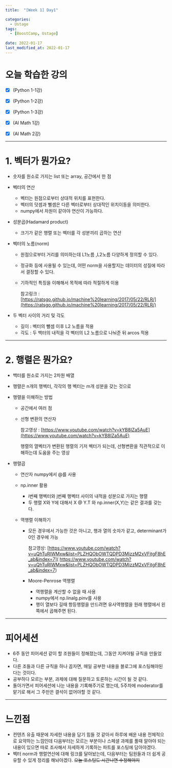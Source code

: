 ```yaml
---
title:  "[Week 1] Day1"

categories:
  - Ustage
tags:
  - [BoostCamp, Ustage]
 
date: 2022-01-17
last_modified_at: 2022-01-17
---
```


# 오늘 학습한 강의

- [x] (Python 1-1강) 
- [x] (Python 1-2강)
- [x] (Python 1-3강)
- [x] (AI Math 1강)
- [x] (AI Math 2강)



---



# 1. 벡터가 뭔가요?

* 숫자를 원소로 가지는 list 또는 array, 공간에서 한 점

* 벡터의 연산

  * 벡터는 원점으로부터 상대적 위치를 표현한다.
  * 벡터의 덧셈과 뻴셈은 다른 벡터로부터 상대적인 위치이동을 의미한다.
  * numpy에서 차원이 같아야 연산이 가능하다.

* 성분곱(Hadamard product)

  * 크기가 같은 행렬 또는 벡터를 각 성분끼리 곱하는 연산

* 벡터의 노름(norm)

  * 원점으로부터 거리를 의미하는데 L1노름 ,L2노름 다양하게 정의할 수 있다.

  * 정규화 등에 사용될 수 있는데, 어떤 norm을 사용할지는 데이터의 성질에 따라서 결정할 수 있다.

  * 기하적인 특징을 이해해서 목적에 따라 적절하게 이용

    참고링크 : [https://ratsgo.github.io/machine%20learning/2017/05/22/RLR/](https://ratsgo.github.io/machine%20learning/2017/05/22/RLR/)

* 두 벡터 사이의 거리 및 각도

  * 길이 : 벡터의 뺄셈 이후 L2 노름을 적용
  * 각도 : 두 백터의 내적을 각 벡터의 L2 노름으로 나눠준 뒤 arcos 적용

---

# 2. 행렬은 뭔가요?

* 백터를 원소로 가지는 2차원 배열

* 행렬은 n개의 행벡터, 각각의 행 벡터는 m개 성분을 갖는 것으로 

* 행렬을 이해하는 방법

  * 공간에서 여러 점

  * 선형 변환의 연산자

    참고영상 : [https://www.youtube.com/watch?v=kYB8IZa5AuE](https://www.youtube.com/watch?v=kYB8IZa5AuE)

    행렬의 열벡터가 변환된 행렬의 기저 벡터가 되는데, 선형변환을 직관적으로 이해하는데 도움을 주는 영상

* 행렬곱

  * 연산자 numpy에서 @를 사용
  * np.inner 활용
    * i번째 행벡터와 j번째 행벡터 사이의 내적을 성분으로 가지는 행렬
    * 두 행렬 X와 Y에 대해서 X @ Y.T 와 np.inner(X,Y)는 같은 결과를 갖는다.

  * 역행렬 이해하기

    * 모든 경우에서 가능한 것은 아니고, 행과 열의 숫자가 같고, determinant가 0인 경우에 가능

      참고영상: [https://www.youtube.com/watch?v=uQhTuRlWMxw&list=PLZHQObOWTQDPD3MizzM2xVFitgF8hE_ab&index=7]( https://www.youtube.com/watch?v=uQhTuRlWMxw&list=PLZHQObOWTQDPD3MizzM2xVFitgF8hE_ab&index=7)

    * Moore-Penrose 역행렬
      * 역행렬을 계산할 수 없을 때 사용
      * numpy에서 np.linalg.pinv를 사용
      * 행이 열보다 길때 항등행렬을 만드려면 유사역행렬을 원래 행렬에서 왼쪽에서 곱해주면 된다.

---

# 피어세션

* 6주 동안 피어세션 같이 할 조원들이 정해졌는데, 그동안 지켜야될 규칙을 만들었다.
* 다른 조들과 다른 규칙을 하나 꼽자면, 매일 공부한 내용을 블로그에 포스팅해야된다는 것이다.
* 공부하다 모르는 부분, 과제에 대해 질문하고 토론하는 시간이 될 것 같다.
* 돌아가면서 피어세션에 나눈 내용을 기록해주기로 했는데, 5주차에 moderator를 맡기로 해서 그 주만은 결석이 없어야할 것 같다.



---

# 느낀점

* 컨텐츠 유출 때문에 자세한 내용을 담기 힘들 것 같아서 하루에 배운 내용 전체적으로 요약하는 느낌인데 다음부터는 모르는 부분이나 스페셜 과제를 풀때 알아야 되는 내용이 있으면 따로 조사해서 자세하게 기록하는 파트를 포스팅에 담아야겠다.
* 벡터 norm과 행렬연산에 대해 링크를 달아놨는데, 다음부터는 팀원들과 더 쉽게 공유할 수 있게 정리를 해놔야겠다. ~~오늘 포스팅도 시간나면 수정해야지~~